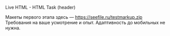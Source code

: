 Live HTML - HTML Task (header)

Макеты первого этапа здесь — https://seefile.ru/testmarkup.zip
Требования на ваше усмотрение и опыт. Адаптивность до мобильных не нужна.
